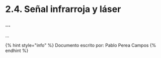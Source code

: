 # 2.4. Señal infrarroja y láser

### ...

...

{% hint style="info" %}
Documento escrito por: Pablo Perea Campos
{% endhint %}
